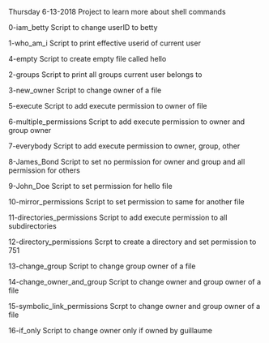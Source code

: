 Thursday 6-13-2018 Project to learn more about shell commands

0-iam_betty Script to change userID to betty

1-who_am_i Script to print effective userid of current user

4-empty Script to create empty file called hello

2-groups Script to print all groups current user belongs to

3-new_owner Script to change owner of a file

5-execute Script to add execute permission to owner of file

6-multiple_permissions Script to add execute permission to owner and group owner

7-everybody Script to add execute permission to owner, group, other

8-James_Bond Script to set no permission for owner and group and all permission for others

9-John_Doe Script to set permission for hello file

10-mirror_permissions Script to set permission to same for another file

11-directories_permissions Script to add execute permission to all subdirectories

12-directory_permissions Scrpt to create a directory and set permission to 751

13-change_group Script to change group owner of a file

14-change_owner_and_group Script to change owner and group owner of a file

15-symbolic_link_permissions Scrpt to change owner and group owner of a file

16-if_only Script to change owner only if owned by guillaume

